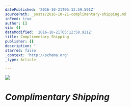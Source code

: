 ```yaml
---
datePublished: '2016-10-21T05:12:59.591Z'
sourcePath: _posts/2016-10-21-complimentary-shipping.md
inFeed: true
author: []
via: {}
dateModified: '2016-10-21T05:12:58.921Z'
title: Complimentary Shipping
publisher: {}
description: ''
starred: false
_context: 'http://schema.org'
_type: Article

---
```

![](https://the-grid-user-content.s3-us-west-2.amazonaws.com/b008ae16-b479-46aa-a0a7-051f27b84fdd.gif)

# _**Complimentary Shipping**_